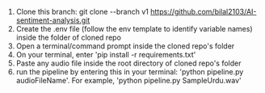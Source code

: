 1. Clone this branch: 
git clone --branch v1 https://github.com/bilal2103/AI-sentiment-analysis.git
2. Create the .env file (follow the env template to identify variable names) inside the folder of cloned repo
3. Open a terminal/command prompt inside the cloned repo's folder
4. On your terminal, enter 'pip install -r requirements.txt'
5. Paste any audio file inside the root directory of cloned repo's folder
6. run the pipeline by entering this in your terminal: 'python pipeline.py audioFileName'. For example, 'python pipeline.py SampleUrdu.wav'
